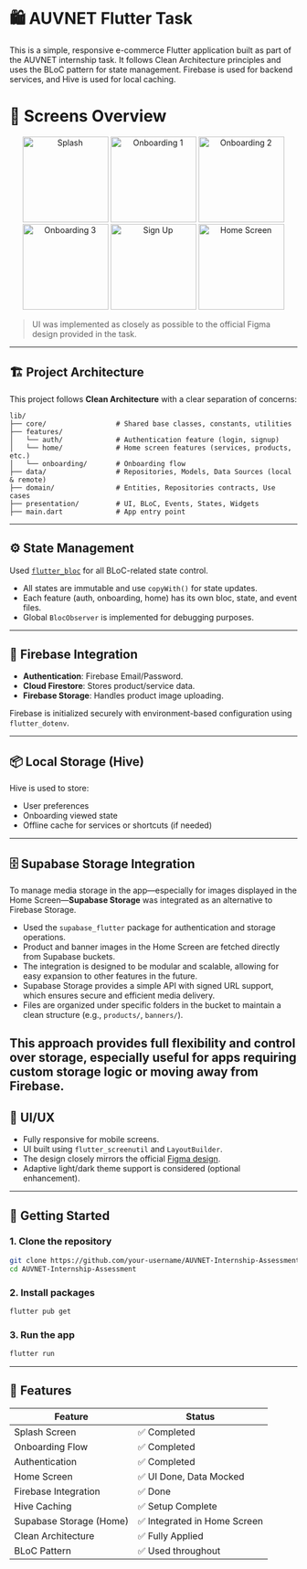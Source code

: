  
# 🛍️ AUVNET Flutter  Task

This is a simple, responsive e-commerce Flutter application built as part of the AUVNET internship task. It follows Clean Architecture principles and uses the BLoC pattern for state management. Firebase is used for backend services, and Hive is used for local caching.

# 📱 Screens Overview

<p align="center">
  <img src="assets/images/splash screen.png" width="150" alt="Splash"/>
  <img src="assets/images/Onboarding screen 1.png" width="150" alt="Onboarding 1"/>
  <img src="assets/images/Onboarding screen 2.png" width="150" alt="Onboarding 2"/>
  <img src="assets/images/Onboarding screen 3.png" width="150" alt="Onboarding 3"/>
  <img src="assets/images/Sign up.png" width="150" alt="Sign Up"/>
  <img src="assets/images/Home Screen.png" width="150" alt="Home Screen"/>
</p>

> UI was implemented as closely as possible to the official Figma design provided in the task.

---

## 🏗️ Project Architecture

This project follows **Clean Architecture** with a clear separation of concerns:

```
lib/
├── core/                 # Shared base classes, constants, utilities
├── features/
│   └── auth/             # Authentication feature (login, signup)
│   └── home/             # Home screen features (services, products, etc.)
│   └── onboarding/       # Onboarding flow
├── data/                 # Repositories, Models, Data Sources (local & remote)
├── domain/               # Entities, Repositories contracts, Use cases
├── presentation/         # UI, BLoC, Events, States, Widgets
├── main.dart             # App entry point
```

---

## ⚙️ State Management

Used [`flutter_bloc`](https://pub.dev/packages/flutter_bloc) for all BLoC-related state control.

- All states are immutable and use `copyWith()` for state updates.
- Each feature (auth, onboarding, home) has its own bloc, state, and event files.
- Global `BlocObserver` is implemented for debugging purposes.

---

## 🔐 Firebase Integration

- **Authentication**: Firebase Email/Password.
- **Cloud Firestore**: Stores product/service data.
- **Firebase Storage**: Handles product image uploading.

Firebase is initialized securely with environment-based configuration using `flutter_dotenv`.

---

## 📦 Local Storage (Hive)

Hive is used to store:
- User preferences
- Onboarding viewed state
- Offline cache for services or shortcuts (if needed)

---
## 🗄️ Supabase Storage Integration

To manage media storage in the app—especially for images displayed in the Home Screen—**Supabase Storage** was integrated as an alternative to Firebase Storage.

- Used the `supabase_flutter` package for authentication and storage operations.
- Product and banner images in the Home Screen are fetched directly from Supabase buckets.
- The integration is designed to be modular and scalable, allowing for easy expansion to other features in the future.
- Supabase Storage provides a simple API with signed URL support, which ensures secure and efficient media delivery.
- Files are organized under specific folders in the bucket to maintain a clean structure (e.g., `products/`, `banners/`).

This approach provides full flexibility and control over storage, especially useful for apps requiring custom storage logic or moving away from Firebase.
---

## 🎨 UI/UX

- Fully responsive for mobile screens.
- UI built using `flutter_screenutil` and `LayoutBuilder`.
- The design closely mirrors the official [Figma design](https://www.figma.com/community/file/1516187112598079359/flutter-internship-task).
- Adaptive light/dark theme support is considered (optional enhancement).

---

## 🚀 Getting Started

### 1. Clone the repository

```bash
git clone https://github.com/your-username/AUVNET-Internship-Assessment.git
cd AUVNET-Internship-Assessment
```

### 2. Install packages

```bash
flutter pub get
```


### 3. Run the app

```bash
flutter run
```

---

## 📁 Features

| Feature               | Status         |
|------------------------|----------------|
| Splash Screen          | ✅ Completed    |
| Onboarding Flow        | ✅ Completed    |
| Authentication         | ✅ Completed    |
| Home Screen            | ✅ UI Done, Data Mocked |
| Firebase Integration   | ✅ Done         |
| Hive Caching           | ✅ Setup Complete |
| Supabase Storage (Home) | ✅ Integrated in Home Screen |
| Clean Architecture     | ✅ Fully Applied |
| BLoC Pattern           | ✅ Used throughout |




